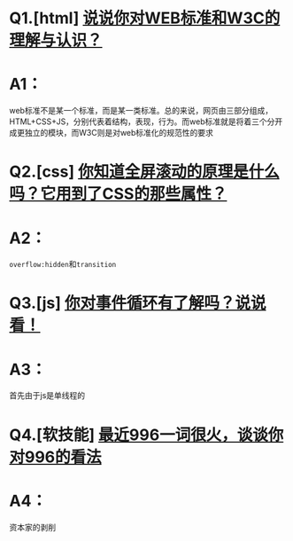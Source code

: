 # Q1.[html] [说说你对WEB标准和W3C的理解与认识？](https://github.com/haizlin/fe-interview/issues/181)
# A1：
web标准不是某一个标准，而是某一类标准。总的来说，网页由三部分组成，HTML+CSS+JS，分别代表着结构，表现，行为。而web标准就是将着三个分开成更独立的模块，而W3C则是对web标准化的规范性的要求

# Q2.[css] [你知道全屏滚动的原理是什么吗？它用到了CSS的那些属性？](https://github.com/haizlin/fe-interview/issues/182)
# A2：
`overflow:hidden`和`transition`

# Q3.[js] [你对事件循环有了解吗？说说看！](https://github.com/haizlin/fe-interview/issues/183)
# A3：
首先由于js是单线程的

# Q4.[软技能] [最近996一词很火，谈谈你对996的看法](https://github.com/haizlin/fe-interview/issues/184)
# A4：
资本家的剥削
